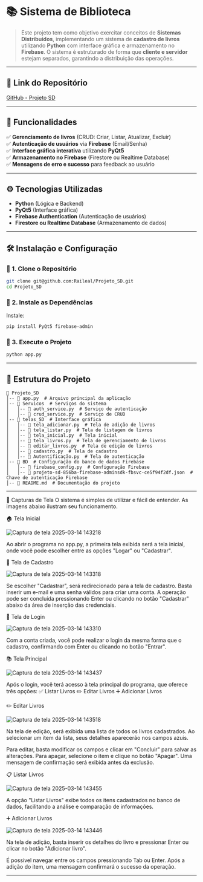 # 📚 Sistema de Biblioteca 

> Este projeto tem como objetivo exercitar conceitos de **Sistemas Distribuídos**, implementando um sistema de **cadastro de livros** utilizando **Python** com interface gráfica e armazenamento no **Firebase**. O sistema é estruturado de forma que **cliente e servidor** estejam separados, garantindo a distribuição das operações.

---

## 🔗 Link do Repositório

[GitHub - Projeto SD](https://github.com/Raileal/Projeto_SD)

---

## 📌 Funcionalidades

✅ **Gerenciamento de livros** (CRUD: Criar, Listar, Atualizar, Excluir)  
✅ **Autenticação de usuários** via **Firebase** (Email/Senha)  
✅ **Interface gráfica interativa** utilizando **PyQt5**  
✅ **Armazenamento no Firebase** (Firestore ou Realtime Database)  
✅ **Mensagens de erro e sucesso** para feedback ao usuário  

---

## ⚙ Tecnologias Utilizadas

- **Python** (Lógica e Backend)
- **PyQt5** (Interface gráfica)
- **Firebase Authentication** (Autenticação de usuários)
- **Firestore ou Realtime Database** (Armazenamento de dados)

---

## 🛠️ Instalação e Configuração

### 🔹 1. Clone o Repositório
```bash
git clone git@github.com:Raileal/Projeto_SD.git
cd Projeto_SD
```

### 🔹 2. Instale as Dependências

Instale:
```bash
pip install PyQt5 firebase-admin
```


### 🔹 3. Execute o Projeto
```bash
python app.py
```

---

## 📂 Estrutura do Projeto

```
📁 Projeto_SD
│-- 📄 app.py  # Arquivo principal da aplicação
│-- 📁 Servicos  # Serviços do sistema
│   │-- 📄 auth_service.py  # Serviço de autenticação
│   │-- 📄 crud_service.py  # Serviço de CRUD
│-- 📁 telas_SD  # Interface gráfica
│   │-- 📄 tela_adicionar.py  # Tela de adição de livros
│   │-- 📄 tela_listar.py  # Tela de listagem de livros
│   │-- 📄 tela_inicial.py  # Tela inicial
│   │-- 📄 tela_livros.py  # Tela de gerenciamento de livros
│   │-- 📄 editar_livros.py  # Tela de edição de livros
│   │-- 📄 cadastro.py  # Tela de cadastro
│   │-- 📄 Autentificação.py  # Tela de autenticação
│-- 📁 BD  # Configuração do banco de dados Firebase
│   │-- 📄 firebase_config.py  # Configuração Firebase
│   │-- 📄 projeto-sd-856ba-firebase-adminsdk-fbsvc-ce5f94f2df.json  # Chave de autenticação Firebase
│-- 📄 README.md  # Documentação do projeto
```

---
📸 Capturas de Tela
O sistema é simples de utilizar e fácil de entender. As imagens abaixo ilustram seu funcionamento.

🏠 Tela Inicial

![Captura de tela 2025-03-14 143218](https://github.com/user-attachments/assets/1bb68504-862e-424a-913f-cc2408f84547)


Ao abrir o programa no app.py, a primeira tela exibida será a tela inicial, onde você pode escolher entre as opções "Logar" ou "Cadastrar".

📝 Tela de Cadastro

![Captura de tela 2025-03-14 143318](https://github.com/user-attachments/assets/759121d7-7a5b-4da7-b339-97630d2ba76b)


Se escolher "Cadastrar", será redirecionado para a tela de cadastro. Basta inserir um e-mail e uma senha válidos para criar uma conta.
A operação pode ser concluída pressionando Enter ou clicando no botão "Cadastrar" abaixo da área de inserção das credenciais.

🔑 Tela de Login

![Captura de tela 2025-03-14 143310](https://github.com/user-attachments/assets/a77bdd1c-b27b-4e15-b39e-22fcb7425bdc)


Com a conta criada, você pode realizar o login da mesma forma que o cadastro, confirmando com Enter ou clicando no botão "Entrar".

📚 Tela Principal

![Captura de tela 2025-03-14 143437](https://github.com/user-attachments/assets/66398e6a-a6ae-4380-a8f9-2f3a2a0a98e2)


Após o login, você terá acesso à tela principal do programa, que oferece três opções:
✅ Listar Livros
✏️ Editar Livros
➕ Adicionar Livros

✏️ Editar Livros

![Captura de tela 2025-03-14 143518](https://github.com/user-attachments/assets/98e19320-d7d5-4c0a-be7b-99e78d5a680f)


Na tela de edição, será exibida uma lista de todos os livros cadastrados. Ao selecionar um item da lista, seus detalhes aparecerão nos campos azuis.

Para editar, basta modificar os campos e clicar em "Concluir" para salvar as alterações.
Para apagar, selecione o item e clique no botão "Apagar". Uma mensagem de confirmação será exibida antes da exclusão.

📋 Listar Livros

![Captura de tela 2025-03-14 143455](https://github.com/user-attachments/assets/6145c793-31d0-4aa8-8c7b-8f96dcceac02)


A opção "Listar Livros" exibe todos os itens cadastrados no banco de dados, facilitando a análise e comparação de informações.

➕ Adicionar Livros

![Captura de tela 2025-03-14 143446](https://github.com/user-attachments/assets/9d8a1cde-4cee-4afc-a942-1d1c4efae13c)


Na tela de adição, basta inserir os detalhes do livro e pressionar Enter ou clicar no botão "Adicionar livro".

É possível navegar entre os campos pressionando Tab ou Enter.
Após a adição do item, uma mensagem confirmará o sucesso da operação.

---



